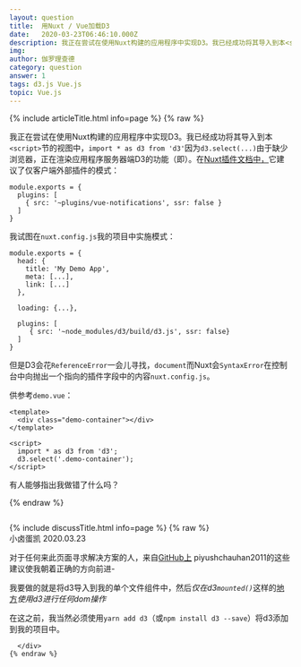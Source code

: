 ```yaml
---
layout: question
title:  用Nuxt / Vue加载D3
date:   2020-03-23T06:46:10.000Z
description: 我正在尝试在使用Nuxt构建的应用程序中实现D3。我已经成功将其导入到本<script>节的视图中，import \* as d3 from 'd3'因为d...
img: 
author: 伽罗理查德
category: question
answer: 1
tags: d3.js Vue.js
topic: Vue.js
---
```

<div class="article-root">
  <div class="article">
    {% include articleTitle.html info=page %}
    {% raw %}
    <div class="article-content"><p><font style="vertical-align: inherit;"><font style="vertical-align: inherit;">我正在尝试在使用Nuxt构建的应用程序中实现D3。</font><font style="vertical-align: inherit;">我已经成功将其导入到本</font></font><code>&lt;script&gt;</code><font style="vertical-align: inherit;"><font style="vertical-align: inherit;">节</font><font style="vertical-align: inherit;">的视图中，</font></font><code>import * as d3 from 'd3'</code><font style="vertical-align: inherit;"><font style="vertical-align: inherit;">因为</font></font><code>d3.select(...)</code><font style="vertical-align: inherit;"><font style="vertical-align: inherit;">由于缺少浏览器，</font><font style="vertical-align: inherit;">正在渲染应用程序服务器端D3的功能（即</font><font style="vertical-align: inherit;">）。</font><font style="vertical-align: inherit;">在</font></font><a href="https://nuxtjs.org/guide/plugins/#client-side-only" rel="noreferrer"><font style="vertical-align: inherit;"><font style="vertical-align: inherit;">Nuxt插件文档中，</font></font></a><font style="vertical-align: inherit;"><font style="vertical-align: inherit;">它建议了仅客户端外部插件的模式：</font></font></p>

<pre><code>module.exports = {<font></font>
  plugins: [<font></font>
    { src: '~plugins/vue-notifications', ssr: false }<font></font>
  ]<font></font>
}<font></font>
</code></pre>

<p><font style="vertical-align: inherit;"><font style="vertical-align: inherit;">我试图在</font></font><code>nuxt.config.js</code><font style="vertical-align: inherit;"><font style="vertical-align: inherit;">我的项目中</font><font style="vertical-align: inherit;">实施模式</font><font style="vertical-align: inherit;">：</font></font></p>

<pre><code>module.exports = {<font></font>
  head: {<font></font>
    title: 'My Demo App',<font></font>
    meta: [...],<font></font>
    link: [...]<font></font>
  },<font></font>
<font></font>
  loading: {...},<font></font>
<font></font>
  plugins: [<font></font>
     { src: '~node_modules/d3/build/d3.js', ssr: false}<font></font>
  ]<font></font>
}<font></font>
</code></pre>

<p><font style="vertical-align: inherit;"><font style="vertical-align: inherit;">但是D3会花</font></font><code>ReferenceError</code><font style="vertical-align: inherit;"><font style="vertical-align: inherit;">一会儿寻找，</font></font><code>document</code><font style="vertical-align: inherit;"><font style="vertical-align: inherit;">而Nuxt会</font></font><code>SyntaxError</code><font style="vertical-align: inherit;"><font style="vertical-align: inherit;">在控制台中向</font><font style="vertical-align: inherit;">抛出一个</font><font style="vertical-align: inherit;">指向的插件字段中的内容</font></font><code>nuxt.config.js</code><font style="vertical-align: inherit;"><font style="vertical-align: inherit;">。  </font></font></p>

<p><font style="vertical-align: inherit;"><font style="vertical-align: inherit;">供参考</font></font><code>demo.vue</code><font style="vertical-align: inherit;"><font style="vertical-align: inherit;">：</font></font></p>

<pre><code>&lt;template&gt;<font></font>
  &lt;div class="demo-container"&gt;&lt;/div&gt;<font></font>
&lt;/template&gt;<font></font>
<font></font>
&lt;script&gt;<font></font>
  import * as d3 from 'd3';<font></font>
  d3.select('.demo-container');<font></font>
&lt;/script&gt;<font></font>
</code></pre>

<p><font style="vertical-align: inherit;"><font style="vertical-align: inherit;">有人能够指出我做错了什么吗？</font></font></p></div>
    {% endraw %}
  </div>
  <p style="height: 0;width:0;overflow: hidden;"> 第2872篇《用Nuxt / Vue加载D3》来自Winter(https://github.com/aiyld/aiyld.github.io)的站点</p>
  <div class="discuss-wrapper">
    {% include discussTitle.html info=page %}
    {% raw %}
    <div class="discuss-item">
        <div class="discuss-parent">
          <div class="discuss-meta">
            <span class="discuss-user">小卤蛋凯</span>
            <span class="discuss-time">2020.03.23</span>
          </div>
          <div class="discuss-comment"><p><font style="vertical-align: inherit;"><font style="vertical-align: inherit;">对于任何来此页面寻求解决方案的人，来自</font></font><a href="https://github.com/nuxt/nuxt.js/issues/771" rel="noreferrer"><font style="vertical-align: inherit;"><font style="vertical-align: inherit;">GitHub上</font></font></a><font style="vertical-align: inherit;"><font style="vertical-align: inherit;"> piyushchauhan2011的这些建议使</font><font style="vertical-align: inherit;">我朝着正确的方向前进-</font></font></p>

<p><font style="vertical-align: inherit;"><font style="vertical-align: inherit;">我要做的就是将d3导入到我的单个文件组件中，然后</font></font><em><font style="vertical-align: inherit;"><font style="vertical-align: inherit;">仅在d3</font></font><code>mounted()</code></em><font style="vertical-align: inherit;"><font style="vertical-align: inherit;">这样的</font><a href="https://github.com/piyushchauhan2011/nuxt-component/blob/master/pages/about.vue" rel="noreferrer"><font style="vertical-align: inherit;">地方</font></a><em><font style="vertical-align: inherit;">使用d3进行任何dom操作</font></em></font><a href="https://github.com/piyushchauhan2011/nuxt-component/blob/master/pages/about.vue" rel="noreferrer"><font style="vertical-align: inherit;"></font></a></p>

<p><font style="vertical-align: inherit;"><font style="vertical-align: inherit;">在这之前，我当然必须使用</font></font><code>yarn add d3</code><font style="vertical-align: inherit;"><font style="vertical-align: inherit;">（或</font></font><code>npm install d3 --save</code><font style="vertical-align: inherit;"><font style="vertical-align: inherit;">）</font><font style="vertical-align: inherit;">将d3添加到我的项目中</font><font style="vertical-align: inherit;">。</font></font></p></div>
        </div>
        
      </div>
    {% endraw %}
  </div>
<div>
